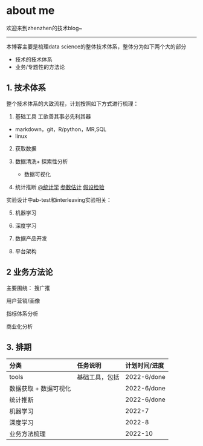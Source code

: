 # about me
欢迎来到zhenzhen的技术blog~


---
本博客主要是梳理data science的整体技术体系，整体分为如下两个大的部分

- 技术的技术体系
- 业务/专题性的方法论


## 1. 技术体系

整个技术体系的大致流程，计划按照如下方式进行梳理：

1. 基础工具 
工欲善其事必先利其器
- markdown，git，R/python，MR,SQL
- linux


2. 获取数据

3. 数据清洗+ 探索性分析
    * 数据可视化


4. 统计推断
[@统计学](4_Statistics/@统计学.md)     [参数估计](4_Statistics/参数估计.md)    [假设检验](4_Statistics/假设检验.md)

实验设计中ab-test和interleaving实验相关：



5. 机器学习


6. 深度学习


7. 数据产品开发


8. 平台架构


## 2 业务方法论

主要围绕：
搜广推

用户营销/画像

指标体系分析

商业化分析


## 3. 排期


|  分类           |  任务说明     | 计划时间/进度 |
|:--------------|:----------|:--------|
|  tools        |  基础工具，包括  |  2022-6/done |
| 数据获取 + 数据可视化  |           |  2022-6/done |
| 统计推断          |           |  2022-6/done|
| 机器学习          |           |  2022-7 |
| 深度学习          |           | 2022-8 |
| 业务方法梳理        |           | 2022-10 |  


